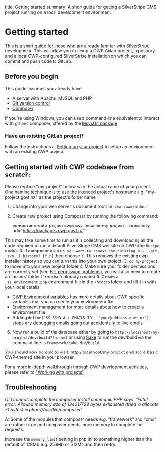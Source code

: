 title: Getting started
summary: A short guide for getting a SilverStripe CMS project running on a local development environment.

# Getting started

This is a short guide for those who are already familiar with SilverStripe development. This will allow you to setup a
CWP Gitlab project, repository and a local CWP-configured SilverStripe installation on which you can commit and push
code to GitLab.

## Before you begin
This guide assumes you already have:

* A server with [Apache, MySQL and PHP](working_with_projects/setting_up_a_development_environment)
* [Git version control](working_with_projects/setting_up_a_development_environment/#git)
* [Composer](https://docs.silverstripe.org/en/3/getting_started/composer/)

If you're using Windows, you can use a command-line equivalent to interact with git and composer, offered by the [MsysGit package](http://msysgit.github.io)

### Have an existing GitLab project?

Follow the instructions at [Setting up your project](working_with_projects/setting_up_your_project) to setup an environment with an existing CWP project.

## Getting started with CWP codebase from scratch:

<div class="notice" markdown='1'>
Please replace "my-project" below with the actual name of your project. One naming technique is to use the intended project's hostname e.g. "my-project.govt.nz" as the project's folder name
</div>

1. Change into your web server's document root: `cd /var/www/htdocs`
2. Create new project using Composer by running the following command:

	composer create-project cwp/cwp-installer my-project --repository-url="https://packages.cwp.govt.nz"

This may take some time to run as it is collecting and downloading all the code required to run a default SilverStripe CMS website on CWP (the `Recipe` code).
3. If composer asks `Do you want to remove the existing VCS (.git, .svn..) history? [Y,n]` then choose Y. This removes the existing cwp-installer history so you can turn this into your own project.
3. `cd my-project` to move into your new project folder
4. Make sure your folder permissions are correctly set (see [File permission problems](https://docs.silverstripe.org/en/3/getting_started/installation/common_problems/#i-ve-got-file-permission-problems-during-installation)), you will also need to create an 'assets' folder if one isn't already created
5. Create a `_ss_environment.php` environment file in the `/htdocs` folder and fill it in with your local details

 * [CWP Environment variables](working_with_projects/cwp_environment_variables/) has more details about CWP specific variables that you can set in your environment file
 * [Environment management](https://docs.silverstripe.org/en/3/getting_started/environment_management/) for more details about how to create a environment file
 * Adding `define('SS_SEND_ALL_EMAILS_TO', 'your@address.govt.nz');` stops any debugging emails going out accidentally to live emails

6. Now run a build of the database either by going to `http://localhost/my-project/dev/build?flush=1` or using [Sake](https://docs.silverstripe.org/en/3/developer_guides/cli/) to run the dev/build via the command line `./framework/sake dev/build`

You should now be able to visit: [http://localhost/my-project](http://localhost/my-project) and see a basic CWP-themed site in your browser.

For a more in-depth walkthrough through CWP development activities, please refer to ["Working with projects"](working_with_projects).

## Troubleshooting

*Q: I cannot complete the composer install command. PHP says: "Fatal error: Allowed memory size of 134217728 bytes
exhausted (tried to allocate 71 bytes) in phar:///usr/bin/composer"*

A: Some of the modules that composer needs e.g. "framework" and "cms" are rather large and composer needs more memory to
complete the requests.

Increase the `memory_limit` setting in php.ini to something higher than the default of 128Mb e.g. 256Mb or 512Mb and
then re-try.
